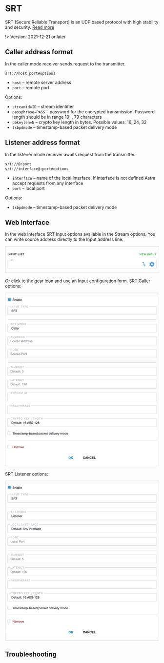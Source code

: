 # SRT

SRT (Secure Reliable Transport) is an UDP based protocol with high stability and security.
[Read more](/en/book/delivery/srt)

!> Version: 2021-12-21 or later

## Caller address format

In the caller mode receiver sends request to the transmitter.

```
srt://host:port#options
```

- `host` – remote server address
- `port` – remote port

Options:

- `streamid=ID` – stream identifier
- `passphrase=PASS` – password for the encrypted transmission. Password length should be in range 10 .. 79 characters
- `pbkeylen=N` – crypto key length in bytes. Possible values: 16, 24, 32
- `tsbpdmode` – timestamp-based packet delivery mode

## Listener address format

In the listener mode receiver awaits request from the transmitter.

```
srt://@:port
srt://interface@:port#options
```

- `interface` – name of the local interface. If interface is not defined Astra accept requests from any interface
- `port` – local port

Options:

- `tsbpdmode` – timestamp-based packet delivery mode

## Web Interface

In the web interface SRT Input options available in the Stream options. You can write source address directly to the Input address line:

![Input address](input-list.png ':size=200')

Or click to the gear icon and use an Input configuration form. SRT Caller options:

![SRT Caller Input options](srt-caller.png ':size=200')

SRT Listener options:

![SRT Listener Input options](srt-listener.png ':size=200')

## Troubleshooting
